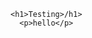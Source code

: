 <!DOCTYPE html>
<html>
  <head>
    <meta charset="utf-8">
    <title>My Website</title>
  </head>
  <body>
    
    <h1>Testing>/h1>
      <p>hello</p>
